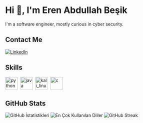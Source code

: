 # Hi 👋, I'm Eren Abdullah Beşik

I'm a software engineer, mostly curious in cyber security.

## Contact Me
<p><a href="https://www.linkedin.com/in/eren-abdullah-beşik-064613232/" target="_blank"><img src="https://img.shields.io/badge/LinkedIn-%230077B5.svg?&style=flat-square&logo=linkedin&logoColor=white" alt="LinkedIn"></a> </p>

## Skills

<p align="left">
<img src="https://cdn.jsdelivr.net/gh/devicons/devicon/icons/python/python-original.svg" alt="python" width="40" height="40"/>&nbsp;
<img src="https://cdn.jsdelivr.net/gh/devicons/devicon/icons/java/java-original.svg" alt="java" width="40" height="40"/>&nbsp;
<img src="https://upload.wikimedia.org/wikipedia/commons/thumb/2/2b/Kali-dragon-icon.svg/2048px-Kali-dragon-icon.svg.png" alt="kali_linux" width="40" height="40"/>&nbsp;
<img src="https://user-images.githubusercontent.com/17773218/56295546-32a81200-60ea-11e9-8761-0b726b20fd51.png" alt="c" width="40" height="40"/>&nbsp;
</p>

## GitHub Stats

<img src="https://github-readme-stats.vercel.app/api?username=RennnSkywalker&show_icons=true&count_private=true&theme=tokyonight" alt="GitHub İstatistikleri" />

<img src="https://github-readme-stats.vercel.app/api/top-langs/?username=RennnSkywalker&layout=compact&theme=tokyonight" alt="En Çok Kullanılan Diller" />

<img src="https://github-readme-streak-stats.herokuapp.com/?user=RennnSkywalker&theme=tokyonight" alt="GitHub Streak" />

